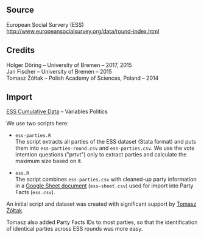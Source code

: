## Source

European Social Survery (ESS)  
http://www.europeansocialsurvey.org/data/round-index.html

## Credits

Holger Döring – University of Bremen – 2017, 2015  
Jan Fischer – University of Bremen – 2015  
Tomasz Żółtak – Polish Academy of Sciences, Poland – 2014

## Import

[ESS Cumulative Data](http://www.europeansocialsurvey.org/downloadwizard/) – Variables Politics

We use two scripts here:
* `ess-parties.R`  
  The script extracts all parties of the ESS dataset (Stata format) and puts them into `ess-parties-round.csv` and `ess-parties.csv`. We use the vote intention questions ("prtvt") only to extract parties and calculate the maximum size based on it.

* `ess.R`     
  The script combines `ess-parties.csv` with cleaned-up party information in a [Google Sheet document](https://docs.google.com/spreadsheets/d/e/2PACX-1vShN6niFbUoafOKmngESbROIHBIyvzVP_H7FXU5COSnQRb_YgYjZq24iv27Emj_kZAu5EBndMnSJrAa/pub?output=csv) (`ess-sheet.csv`) used for import into Party Facts (`ess.csv`).

An initial script and dataset was created with significant support by [Tomasz Żółtak](mailto:t.zoltak@ibe.edu.pl).  

Tomasz also added Party Facts IDs to most parties, so that the identification of identical parties across ESS rounds was more easy.  
